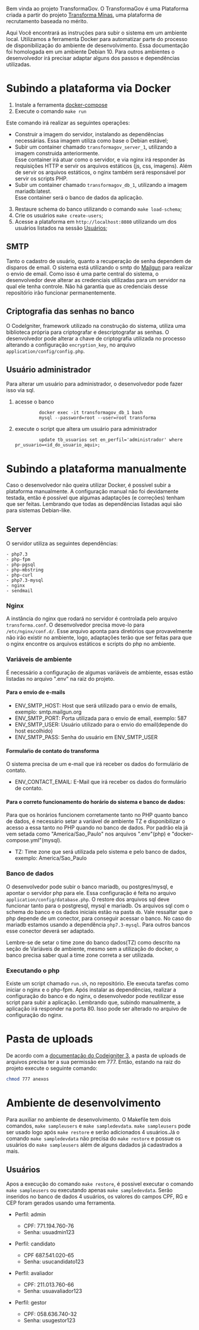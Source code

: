 Bem vinda ao projeto TransformaGov. O TransformaGov é uma Plataforma criada a partir 
do projeto [Transforma Minas](https://github.com/seplagmg/transforma_minas), 
uma plataforma de recrutamento baseada no mérito.

Aqui Você encontrará as instruções para subir o sistema em um ambiente local.
Utilizamos  a ferramenta Docker para automatizar parte do processo de  disponibilização do ambiente de desenvolvimento.
Essa documentação foi homologada em um ambiente Debian 10. Para outros ambientes o desenvolvedor irá precisar adaptar
alguns dos passos e dependências utilizadas.

# Subindo a plataforma via Docker

1. Instale a ferramenta [docker-compose](https://docs.docker.com/compose/install/)
2. Execute o comando `make run`

Este comando irá realizar as seguintes operações:

- Construir a imagem do servidor, instalando as dependências necessárias. Essa imagem utiliza como base o Debian estável;
- Subir um container chamado `transformagov_server_1`, utilizando a imagem construida anteriormente.  
Esse container irá atuar como o servidor, e via nginx irá responder às requisições HTTP e servir os
arquivos estáticos (js, css, imagens). Além de servir os arquivos estáticos, o nginx também será 
responsável por servir os scripts PHP.
- Subir um container chamado `transformagov_db_1`, utilizando a imagem mariadb:latest.  
Esse container será o banco de dados da aplicação.

3. Restaure schema do banco utilizando o comando `make load-schema`;
4. Crie os usuários  `make create-users`;
4. Acesse a plataforma em `http://localhost:8080` utilizando um dos usuários listados na sessão [Usuários](##usuários);

## SMTP

Tanto o cadastro de usuário, quanto a recuperação de senha dependem de disparos de email.
O sistema está utilizando o smtp do [Mailgun](https://www.mailgun.com/) para realizar o envio de email. Como isso é uma parte
central do sistema, o desenvolvedor deve alterar as credenciais utilizadas para um servidor na qual
ele tenha controle. Não há garantia que as credenciais desse repositório irão funcionar permanentemente.


## Criptografia das senhas no banco

O CodeIgniter, framework utilizado na construção do sistema, utiliza uma biblioteca própria para criptografar
e descriptografar as senhas. O desenvolvedor pode alterar a chave de criptografia utilizada no processo alterando
a configuração `encryption_key`, no arquivo `application/config/config.php`.

## Usuário administrador

Para alterar um usuário para administrador, o desenvolvedor pode fazer isso via sql.

1. acesse o banco

				docker exec -it transformagov_db_1 bash
				mysql --password=root --user=root transforma

2. execute o script que altera um usuário para administrador

				update tb_usuarios set en_perfil='administrador' where pr_usuario=<id_do_usuario_aqui>;

# Subindo a plataforma manualmente

Caso o desenvolvedor não queira utilizar Docker, é possível subir a plataforma manualmente. A configuração manual
não foi devidamente testada, então é possível que algumas adaptações (e correções) tenham que ser feitas.
Lembrando que todas as dependências listadas aqui são para sistemas Debian-like.

## Server

O servidor utiliza as seguintes dependências:

	- php7.3
	- php-fpm
	- php-pgsql
	- php-mbstring 
	- php-curl 
	- php7.3-mysql 
	- nginx 
	- sendmail

### Nginx

A instância do nginx que rodará no servidor é controlada pelo arquivo `transforma.conf`.
O desenvolvedor precisa move-lo para `/etc/nginx/conf.d/`. Esse arquivo aponta para diretórios
que provavelmente não irão existir no ambiente, logo, adaptações terão que ser feitas para que
o nginx encontre os arquivos estáticos e scripts do php no ambiente.

### Variáveis de ambiente

É necessário a configuração de algumas variáveis de ambiente, essas estão listadas no arquivo ".env" na raiz do projeto.

#### Para o envio de e-mails
- ENV_SMTP_HOST: Host que será utilizado para o envio de emails, exemplo: smtp.mailgun.org
- ENV_SMTP_PORT: Porta utilizada para o envio de email, exemplo: 587
- ENV_SMTP_USER: Usuário utilizado para o envio do email(depende do host escolhido)
- ENV_SMTP_PASS: Senha do usuário em ENV_SMTP_USER

#### Formulaŕio de contato do transforma
O sistema precisa de um e-mail que irá receber os dados do formulário de contato.
- ENV_CONTACT_EMAIL: E-Mail que irá receber os dados do formulário de contato.

#### Para o correto funcionamento do horário do sistema e banco de dados:
Para que os horários funcionem corretamente tanto no PHP quanto banco de dados, é necessário setar a variável de ambiente TZ e disponibilizar o acesso a essa tanto no PHP quando no banco de dados. Por padrão ela já vem setada como "America/Sao_Paulo" nos arquivos ".env"(php) e "docker-compose.yml"(mysql).

- TZ: Time zone que será utilizada pelo sistema e pelo banco de dados, exemplo: America/Sao_Paulo

### Banco de dados

O desenvolvedor pode subir o banco mariadb, ou postgres/mysql, e apontar o servidor php para ele.
Essa configuração é feita no arquivo `application/config/database.php`. O restore dos arquivos sql
deve funcionar tanto para o postgresql, mysql e mariadb. Os arquivos sql com o schema do banco e
os dados iniciais estão na pasta `db`. Vale ressaltar que o php depende de um conector, para conseguir
acessar o banco. No caso do mariadb estamos usando a dependência `php7.3-mysql`. Para outros bancos esse
conector deverá ser adaptado.

Lembre-se de setar o time zone do banco dados(TZ) como descrito na seção de Variáveis de ambiente, mesmo sem a utilização do docker, o banco precisa saber qual a time zone correta a ser utilizada. 

### Executando o php

Existe um script chamado `run.sh`, no repositório. Ele executa tarefas como iniciar o nginx e o php-fpm.
Após instalar as dependências, realizar a configuração do banco e do nginx, o desenvolvedor pode reutilizar
esse script para subir a aplicação. Lembrando que, subindo manualmente, a aplicação irá responder na porta 80.
Isso pode ser alterado no arquivo de configuração do nginx.

# Pasta de uploads

De acordo com a [documentação do Codeigniter 3](https://codeigniter.com/userguide3/libraries/file_uploading.html#the-upload-directory), a pasta de uploads de arquivos precisa ter a sua permissão em 777.
Então, estando na raiz do projeto execute o seguinte comando:
```bash
chmod 777 anexos
```

# Ambiente de desenvolvimento

Para auxiliar no ambiente de desenvolvimento. O Makefile tem dois comandos, `make sampleusers` e `make sampledevdata`.
`make sampleusers` pode ser usado logo após `make restore` e serão adicionados 4 usuários.Já o comando `make sampledevdata` não precisa do `make restore` e possue os usuários do `make sampleusers` além de alguns dadados já cadastrados a mais.

## Usuários

Apos a execução do comando `make restore`, é possivel executar o comando `make sampleusers` ou executando apenas `make sampledevdata`. Serão inseridos no banco de dados 4 usuários, os valores do campos CPF, RG e CEP foram gerados usando uma ferramenta.

* Perfil: admin
	- CPF: 771.194.760-76
	- Senha: usuadmin123

* Perfil: candidato
	- CPF 687.541.020-65
	- Senha: usucandidato123

* Perfil: avaliador
	- CPF: 211.013.760-66
	- Senha: usuavaliador123

* Perfil: gestor
	- CPF: 058.636.740-32
	- Senha: usugestor123
